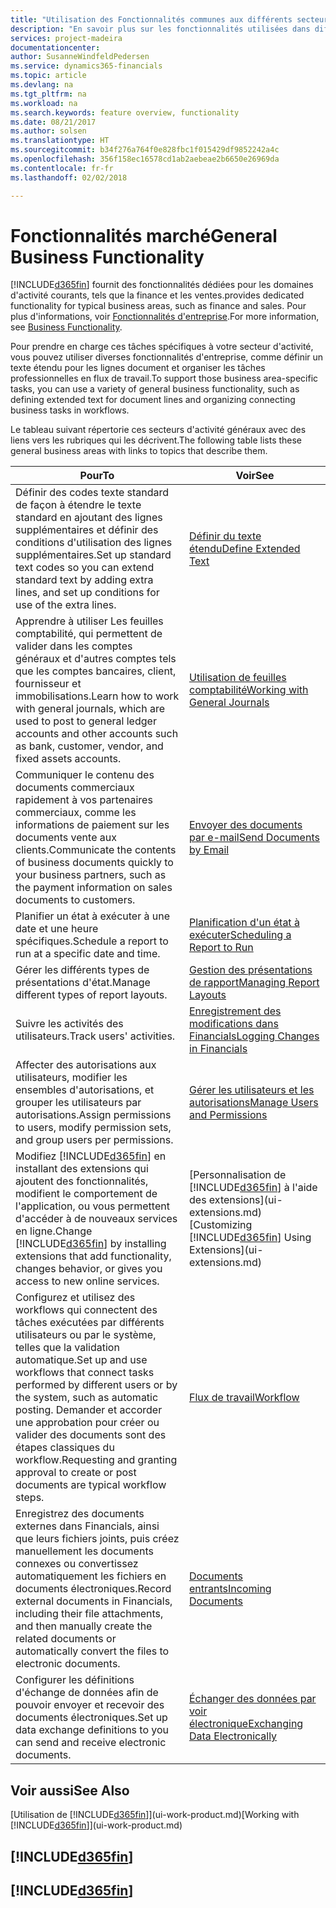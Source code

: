 ```yaml
---
title: "Utilisation des Fonctionnalités communes aux différents secteurs d'activité | Microsoft Docs"
description: "En savoir plus sur les fonctionnalités utilisées dans différents secteurs d'activité dans Finance and Operations, Business edition."
services: project-madeira
documentationcenter: 
author: SusanneWindfeldPedersen
ms.service: dynamics365-financials
ms.topic: article
ms.devlang: na
ms.tgt_pltfrm: na
ms.workload: na
ms.search.keywords: feature overview, functionality
ms.date: 08/21/2017
ms.author: solsen
ms.translationtype: HT
ms.sourcegitcommit: b34f276a764f0e828fbc1f015429df9852242a4c
ms.openlocfilehash: 356f158ec16578cd1ab2aebeae2b6650e26969da
ms.contentlocale: fr-fr
ms.lasthandoff: 02/02/2018

---
```

# <a name="general-business-functionality"></a><span data-ttu-id="a0446-103">Fonctionnalités marché</span><span class="sxs-lookup"><span data-stu-id="a0446-103">General Business Functionality</span></span>
[!INCLUDE[d365fin](includes/d365fin_md.md)] <span data-ttu-id="a0446-104">fournit des fonctionnalités dédiées pour les domaines d'activité courants, tels que la finance et les ventes.</span><span class="sxs-lookup"><span data-stu-id="a0446-104">provides dedicated functionality for typical business areas, such as finance and sales.</span></span> <span data-ttu-id="a0446-105">Pour plus d'informations, voir [Fonctionnalités d'entreprise](madeira-business-functionality.md).</span><span class="sxs-lookup"><span data-stu-id="a0446-105">For more information, see [Business Functionality](madeira-business-functionality.md).</span></span>

<span data-ttu-id="a0446-106">Pour prendre en charge ces tâches spécifiques à votre secteur d'activité, vous pouvez utiliser diverses fonctionnalités d'entreprise, comme définir un texte étendu pour les lignes document et organiser les tâches professionnelles en flux de travail.</span><span class="sxs-lookup"><span data-stu-id="a0446-106">To support those business area-specific tasks, you can use a variety of general business functionality, such as defining extended text for document lines and organizing connecting business tasks in workflows.</span></span>



<span data-ttu-id="a0446-107">Le tableau suivant répertorie ces secteurs d'activité généraux avec des liens vers les rubriques qui les décrivent.</span><span class="sxs-lookup"><span data-stu-id="a0446-107">The following table lists these general business areas with links to topics that describe them.</span></span>

| <span data-ttu-id="a0446-108">Pour</span><span class="sxs-lookup"><span data-stu-id="a0446-108">To</span></span> | <span data-ttu-id="a0446-109">Voir</span><span class="sxs-lookup"><span data-stu-id="a0446-109">See</span></span> |
| --- | --- |
| <span data-ttu-id="a0446-110">Définir des codes texte standard de façon à étendre le texte standard en ajoutant des lignes supplémentaires et définir des conditions d'utilisation des lignes supplémentaires.</span><span class="sxs-lookup"><span data-stu-id="a0446-110">Set up standard text codes so you can extend standard text by adding extra lines, and set up conditions for use of the extra lines.</span></span> |[<span data-ttu-id="a0446-111">Définir du texte étendu</span><span class="sxs-lookup"><span data-stu-id="a0446-111">Define Extended Text</span></span>](ui-how-define-ext-text.md) |
| <span data-ttu-id="a0446-112">Apprendre à utiliser Les feuilles comptabilité, qui permettent de valider dans les comptes généraux et d'autres comptes tels que les comptes bancaires, client, fournisseur et immobilisations.</span><span class="sxs-lookup"><span data-stu-id="a0446-112">Learn how to work with general journals, which are used to post to general ledger accounts and other accounts such as bank, customer, vendor, and fixed assets accounts.</span></span> |[<span data-ttu-id="a0446-113">Utilisation de feuilles comptabilité</span><span class="sxs-lookup"><span data-stu-id="a0446-113">Working with General Journals</span></span>](ui-work-general-journals.md) |
| <span data-ttu-id="a0446-114">Communiquer le contenu des documents commerciaux rapidement à vos partenaires commerciaux, comme les informations de paiement sur les documents vente aux clients.</span><span class="sxs-lookup"><span data-stu-id="a0446-114">Communicate the contents of business documents quickly to your business partners, such as the payment information on sales documents to customers.</span></span> |[<span data-ttu-id="a0446-115">Envoyer des documents par e-mail</span><span class="sxs-lookup"><span data-stu-id="a0446-115">Send Documents by Email</span></span>](ui-how-send-documents-email.md) |
| <span data-ttu-id="a0446-116">Planifier un état à exécuter à une date et une heure spécifiques.</span><span class="sxs-lookup"><span data-stu-id="a0446-116">Schedule a report to run at a specific date and time.</span></span> |[<span data-ttu-id="a0446-117">Planification d'un état à exécuter</span><span class="sxs-lookup"><span data-stu-id="a0446-117">Scheduling a Report to Run</span></span>](ui-work-report.md#ScheduleReport) |
| <span data-ttu-id="a0446-118">Gérer les différents types de présentations d'état.</span><span class="sxs-lookup"><span data-stu-id="a0446-118">Manage different types of report layouts.</span></span> |[<span data-ttu-id="a0446-119">Gestion des présentations de rapport</span><span class="sxs-lookup"><span data-stu-id="a0446-119">Managing Report Layouts</span></span>](ui-manage-report-layouts.md) |
| <span data-ttu-id="a0446-120">Suivre les activités des utilisateurs.</span><span class="sxs-lookup"><span data-stu-id="a0446-120">Track users' activities.</span></span>|[<span data-ttu-id="a0446-121">Enregistrement des modifications dans Financials</span><span class="sxs-lookup"><span data-stu-id="a0446-121">Logging Changes in Financials</span></span>](across-log-changes.md)|
|<span data-ttu-id="a0446-122">Affecter des autorisations aux utilisateurs, modifier les ensembles d'autorisations, et grouper les utilisateurs par autorisations.</span><span class="sxs-lookup"><span data-stu-id="a0446-122">Assign permissions to users, modify permission sets, and group users per permissions.</span></span>|[<span data-ttu-id="a0446-123">Gérer les utilisateurs et les autorisations</span><span class="sxs-lookup"><span data-stu-id="a0446-123">Manage Users and Permissions</span></span>](ui-how-users-permissions.md)|
| <span data-ttu-id="a0446-124">Modifiez [!INCLUDE[d365fin](includes/d365fin_md.md)] en installant des extensions qui ajoutent des fonctionnalités, modifient le comportement de l'application, ou vous permettent d'accéder à de nouveaux services en ligne.</span><span class="sxs-lookup"><span data-stu-id="a0446-124">Change [!INCLUDE[d365fin](includes/d365fin_md.md)] by installing extensions that add functionality, changes behavior, or gives you access to new online services.</span></span> |<span data-ttu-id="a0446-125">[Personnalisation de [!INCLUDE[d365fin](includes/d365fin_md.md)] à l'aide des extensions](ui-extensions.md)</span><span class="sxs-lookup"><span data-stu-id="a0446-125">[Customizing [!INCLUDE[d365fin](includes/d365fin_md.md)] Using Extensions](ui-extensions.md)</span></span> |
|<span data-ttu-id="a0446-126">Configurez et utilisez des workflows qui connectent des tâches exécutées par différents utilisateurs ou par le système, telles que la validation automatique.</span><span class="sxs-lookup"><span data-stu-id="a0446-126">Set up and use workflows that connect tasks performed by different users or by the system, such as automatic posting.</span></span> <span data-ttu-id="a0446-127">Demander et accorder une approbation pour créer ou valider des documents sont des étapes classiques du workflow.</span><span class="sxs-lookup"><span data-stu-id="a0446-127">Requesting and granting approval to create or post documents are typical workflow steps.</span></span>|[<span data-ttu-id="a0446-128">Flux de travail</span><span class="sxs-lookup"><span data-stu-id="a0446-128">Workflow</span></span>](across-workflow.md)|
|<span data-ttu-id="a0446-129">Enregistrez des documents externes dans Financials, ainsi que leurs fichiers joints, puis créez manuellement les documents connexes ou convertissez automatiquement les fichiers en documents électroniques.</span><span class="sxs-lookup"><span data-stu-id="a0446-129">Record external documents in Financials, including their file attachments, and then manually create the related documents or automatically convert the files to electronic documents.</span></span>|[<span data-ttu-id="a0446-130">Documents entrants</span><span class="sxs-lookup"><span data-stu-id="a0446-130">Incoming Documents</span></span>](across-income-documents.md)|
| <span data-ttu-id="a0446-131">Configurer les définitions d'échange de données afin de pouvoir envoyer et recevoir des documents électroniques.</span><span class="sxs-lookup"><span data-stu-id="a0446-131">Set up data exchange definitions to you can send and receive electronic documents.</span></span> |[<span data-ttu-id="a0446-132">Échanger des données par voir électronique</span><span class="sxs-lookup"><span data-stu-id="a0446-132">Exchanging Data Electronically</span></span>](across-data-exchange.md) |

## <a name="see-also"></a><span data-ttu-id="a0446-133">Voir aussi</span><span class="sxs-lookup"><span data-stu-id="a0446-133">See Also</span></span>
<span data-ttu-id="a0446-134">[Utilisation de [!INCLUDE[d365fin](includes/d365fin_md.md)]](ui-work-product.md)</span><span class="sxs-lookup"><span data-stu-id="a0446-134">[Working with [!INCLUDE[d365fin](includes/d365fin_md.md)]](ui-work-product.md)</span></span>

## [!INCLUDE[d365fin](includes/free_trial_md.md)]  
## [!INCLUDE[d365fin](includes/training_link_md.md)]


